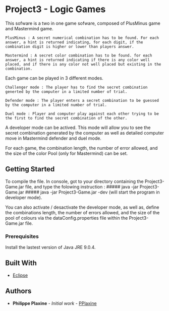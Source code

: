 # Project3 - Logic Games

This sofware is a two in one game sofware, composed of PlusMinus game and Mastermind game.

	PlusMinus : A secret numerical combination has to be found. For each answer, a hint is returned indicating, for each digit, if the combination digit is higher or lower than players answer. 

	Mastermind : A secret color combination has to be found. for each answer, a hint is returned indicating if there is any color well placed, and if there is any color not well placed but existing in the combination. 

Each game can be played in 3 different modes. 

	Challenger mode : The player has to find the secret combination generted by the computer in a limited number of trial. 
	
	Defender mode : The player enters a secret combination to be guessed by the computer in a limited number of trial. 
	
	Duel mode : Player and computer play against each other trying to be the first to find the secret combination of the other.

A developer mode can be actived. This mode will allow you to see the secret combination generated by the computer as well as detailed computer move in Mastermind defender and duel mode. 

For each game, the combination length, the number of error allowed, and the size of the color Pool (only for Mastermind) can be set.


## Getting Started

To compile the file. In console, got to your directory containing the Project3-Game.jar file, and type the folowing instruction : 
	##### java -jar Project3-Game.jar
	##### java -jar Project3-Game.jar -dev (will start the program in developer mode). 

You can also activate / desactivate the developer mode, as well as, define the combinations length, the number of errors allowed, and the size of the pool of colours via the dataConfig.properties file within the Project3-Game.jar file.  


### Prerequisites

Install the lastest version of Java JRE 9.0.4. 


## Built With

* [Eclipse](https://www.eclipse.org/documentation/)


## Authors

* **Philippe Plaxine** - *Initial work* - [PPlaxine](https://github.com/pplaxine)

